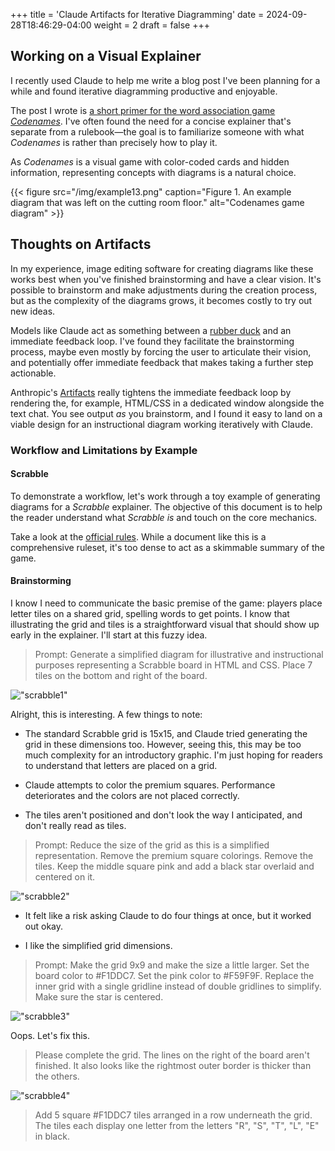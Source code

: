 +++
title = 'Claude Artifacts for Iterative Diagramming'
date = 2024-09-28T18:46:29-04:00
weight = 2
draft = false
+++

## Working on a Visual Explainer

I recently used Claude to help me write a blog post I've been planning for a while and found iterative diagramming productive and enjoyable.

The post I wrote is [a short primer for the word association game *Codenames*](../codenames-primer/). I've often found the need for a concise explainer that's separate from a rulebook—the goal is to familiarize someone with what *Codenames* is rather than precisely how to play it.

As *Codenames* is a visual game with color-coded cards and hidden information, representing concepts with diagrams is a natural choice. 

{{< figure src="/img/example13.png" caption="Figure 1. An example diagram that was left on the cutting room floor." alt="Codenames game diagram" >}}

## Thoughts on Artifacts

In my experience, image editing software for creating diagrams like these works best when you've finished brainstorming and have a clear vision. It's possible to brainstorm and make adjustments during the creation process, but as the complexity of the diagrams grows, it becomes costly to try out new ideas. 

Models like Claude act as something between a [rubber duck](https://en.wikipedia.org/wiki/Rubber_duck_debugging) and an immediate feedback loop. I've found they facilitate the brainstorming process, maybe even mostly by forcing the user to articulate their vision, and potentially offer immediate feedback that makes taking a further step actionable.

Anthropic's [Artifacts](https://www.anthropic.com/news/artifacts) really tightens the immediate feedback loop by rendering the, for example, HTML/CSS in a dedicated window alongside the text chat. You see output *as* you brainstorm, and I found it easy to land on a viable design for an instructional diagram working iteratively with Claude.  

### Workflow and Limitations by Example

#### Scrabble

To demonstrate a workflow, let's work through a toy example of generating diagrams for a *Scrabble* explainer. The objective of this document is to help the reader understand what *Scrabble* *is* and touch on the core mechanics. 

Take a look at the [official rules](https://www.hasbro.com/common/instruct/Scrabble_(2003).pdf). While a document like this is a comprehensive ruleset, it's too dense to act as a skimmable summary of the game.

#### Brainstorming

I know I need to communicate the basic premise of the game: players place letter tiles on a shared grid, spelling words to get points. I know that illustrating the grid and tiles is a straightforward visual that should show up early in the explainer. I'll start at this fuzzy idea.

> Prompt: Generate a simplified diagram for illustrative and instructional purposes representing a Scrabble board in HTML and CSS. Place 7 tiles on the bottom and right of the board.

!["scrabble1"](/img/scrabble1.png)

Alright, this is interesting. A few things to note:

* The standard Scrabble grid is 15x15, and Claude tried generating the grid in these dimensions too. However, seeing this, this may be too much complexity for an introductory graphic. I'm just hoping for readers to understand that letters are placed on a grid. 

* Claude attempts to color the premium squares. Performance deteriorates and the colors are not placed correctly.

* The tiles aren't positioned and don't look the way I anticipated, and don't really read as tiles.

> Prompt: Reduce the size of the grid as this is a simplified representation. Remove the premium square colorings. Remove the tiles. Keep the middle square pink and add a black star overlaid and centered on it.

!["scrabble2"](/img/scrabble2.png)

* It felt like a risk asking Claude to do four things at once, but it worked out okay.

* I like the simplified grid dimensions.

> Prompt: Make the grid 9x9 and make the size a little larger. Set the board color to #F1DDC7. Set the pink color to #F59F9F. Replace the inner grid with a single gridline instead of double gridlines to simplify. Make sure the star is centered.

!["scrabble3"](/img/scrabble3.png)

Oops. Let's fix this.

> Please complete the grid. The lines on the right of the board aren't finished. It also looks like the rightmost outer border is thicker than the others.

!["scrabble4"](/img/scrabble4.png)

> Add 5 square #F1DDC7 tiles arranged in a row underneath the grid. The tiles each display one letter from the letters "R", "S", "T", "L", "E" in black.

